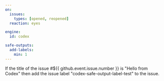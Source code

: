 ```yaml
---
on:
  issues:
    types: [opened, reopened]
  reaction: eyes

engine: 
  id: codex

safe-outputs:
  add-labels:
    min: 1
---
```


If the title of the issue #${{ github.event.issue.number }} is "Hello from Codex" then add the issue label "codex-safe-output-label-test" to the issue.

